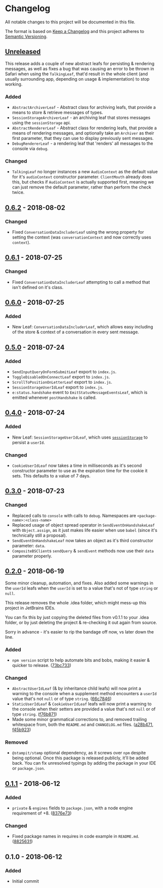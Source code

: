 # Changelog
All notable changes to this project will be documented in this file.

The format is based on [Keep a Changelog](http://keepachangelog.com/en/1.0.0/)
and this project adheres to [Semantic Versioning](http://semver.org/spec/v2.0.0.html).

## [Unreleased]

This release adds a couple of new abstract leafs for persisting & rendering messages,
as well as fixes a bug that was causing an error to be thrown in Safari when using the `TalkingLeaf`, 
that'd result in the whole client (and usually surrounding app, depending on usage & implementation) to stop working.

### Added
 - `AbstractArchiverLeaf` - Abstract class for archiving leafs, that provide a means to store & retrieve messages of types.
 - `SessionStorageArchiverLeaf` - an archiving leaf that stores messages using the `sessionStorage` api.
 - `AbstractRendererLeaf` - Abstract class for rendering leafs, that provide a means of rendering messages, and optionally take an `Archiver` as their
    first parameter, that they can use to display previously sent messages.
 - `DebugRendererLeaf` - a rendering leaf that 'renders' all messages to the console via `debug`.

### Changed
 - `TalkingLeaf` no longer instances a new `AudioContext` as the default value for it's `audioContext` constructor parameter.
    `ClientMouth` already does this, but checks if `AudioContext` is actually supported first, meaning we can just remove the
    default parameter, rather than perform the check twice.

## [0.6.2] - 2018-08-02

### Changed
 - Fixed `ConversationDataIncluderLeaf` using the wrong property for setting the context (was `conversationContext` and now correctly uses `context`). 
 
## [0.6.1] - 2018-07-25

### Changed
 - Fixed `ConversationDataIncluderLeaf` attempting to call a method that isn't defined on it's class.

## [0.6.0] - 2018-07-25

### Added
 - New Leaf: `ConversationDataIncluderLeaf`, which allows easy including of the store & context of a conversation in every sent message.

## [0.5.0] - 2018-07-24

### Added
 - `SendInputQueryOnFormSubmitLeaf` export to `index.js`.
 - `ToggleDisabledOnConnectLeaf` export to `index.js`.
 - `ScrollToPositionOnLetterLeaf` export to `index.js`.
 - `SessionStorageUserIdLeaf` export to `index.js`.
 - `e:status.handshake` event to `EmitStatusMessageEventsLeaf`, which is emitted whenever `postHandshake` is called.

## [0.4.0] - 2018-07-24

### Added
 - New Leaf: `SessionStorageUserIdLeaf`, which uses [`sessionStorage`](https://developer.mozilla.org/en-US/docs/Web/API/Window/sessionStorage)
   to persist a `userId`.

### Changed
 - `CookieUserIdLeaf` now takes a time in milliseconds as it's second constructor parameter to use as
    the expiration time for the cookie it sets. This defaults to a value of 7 days.

## [0.3.0] - 2018-07-23

### Changed
 - Replaced calls to `console` with calls to `debug`. Namespaces are `<package-name>:<class-name>`
 - Replaced usage of object spread operator in `SendEventOnHandshakeLeaf` with `Object.assign`,
   as it just makes life easier when use `babel` (since it's technically still a proposal).
 - `SendEventOnHandshakeLeaf` now takes an object as it's third constructor parameter: `data`.
 - `CompositeBSClient`s `sendQuery` & `sendEvent` methods now use their `data` parameter properly.

## [0.2.0] - 2018-06-19

Some minor cleanup, automation, and fixes. Also added some warnings in the `userId` leafs
when the `userId` is set to a value that's not of type `string` or `null`.

This release removes the whole .idea folder,
which might mess-up this project in JetBrains IDEs.

You can fix this by just copying the deleted files from v0.1.1 to your .idea folder,
or by just deleting the project & re-checking it out again from source.

Sorry in advance - it's easier to rip the bandage off now, vs later down the line.

### Added
 - `npm version` script to help automate bits and bobs, making it easier & quicker to release. ([73bc733])

### Changed
 - `AbstractUserIdLeaf` (& by inheritance child leafs) will now print a warning to the console
    when a supplement method encounters a `userId` value that's not `null` or of type `string`. ([66c7846])
 - `StaticUserIdLeaf` & `CookieUserIdLeaf` leafs will now print a warning to the console
    when their setters are provided a value that's not `null` or of type `string`. ([f76b871])
 - Made some minor grammatical corrections to, and removed trailing whitespace from,
    both the `README.md` and `CHANGELOG.md` files. ([a28b471], [f45b923])

### Removed
 - `@stampit/stamp` optional dependency, as it screws over `npm` despite being optional.
    Once this package is released publicly, it'll be added back.
    You can fix unresolved typings by adding the package in your IDE or `package.json`.

## [0.1.1] - 2018-06-12

### Added
 - `private` & `engines` fields to `package.json`, with a node engine requirement of +8. ([8376e73])

### Changed
 - Fixed package names in requires in code example in `README.md`. ([8825631])

## 0.1.0 - 2018-06-12

### Added
 - Initial commit

[Unreleased]: https://github.com/zwerm/composite-bs-client/compare/v0.6.3...HEAD

[0.6.3]: https://github.com/zwerm/composite-bs-client/compare/v0.6.2...v0.6.3
[0.6.2]: https://github.com/zwerm/composite-bs-client/compare/v0.6.1...v0.6.2
[0.6.1]: https://github.com/zwerm/composite-bs-client/compare/v0.6.0...v0.6.1
[0.6.0]: https://github.com/zwerm/composite-bs-client/compare/v0.5.0...v0.6.0
[0.5.0]: https://github.com/zwerm/composite-bs-client/compare/v0.4.0...v0.5.0
[0.4.0]: https://github.com/zwerm/composite-bs-client/compare/v0.3.0...v0.4.0
[0.3.0]: https://github.com/zwerm/composite-bs-client/compare/v0.2.0...v0.3.0
[0.2.0]: https://github.com/zwerm/composite-bs-client/compare/v0.1.1...v0.2.0
[0.1.1]: https://github.com/zwerm/composite-bs-client/compare/v0.1.0...v0.1.1

[73bc733]: https://github.com/Zwerm/composite-bs-client/commit/73bc733
[66c7846]: https://github.com/Zwerm/composite-bs-client/commit/66c7846
[f76b871]: https://github.com/Zwerm/composite-bs-client/commit/f76b871
[f45b923]: https://github.com/Zwerm/composite-bs-client/commit/f45b923
[a28b471]: https://github.com/Zwerm/composite-bs-client/commit/a28b471
[8376e73]: https://github.com/Zwerm/composite-bs-client/commit/8376e73
[8825631]: https://github.com/Zwerm/composite-bs-client/commit/8825631
